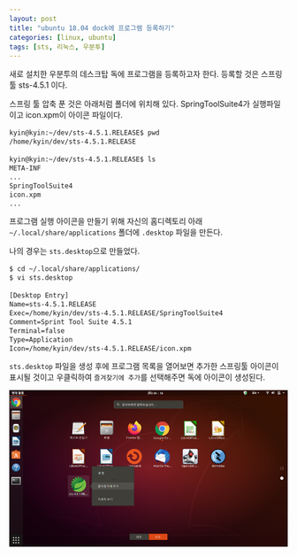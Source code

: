 ```yaml
---
layout: post
title: "ubuntu 18.04 dock에 프로그램 등록하기"
categories: [linux, ubuntu]
tags: [sts, 리눅스, 우분투]
---
```


새로 설치한 우분투의 데스크탑 독에 프로그램을 등록하고자 한다.
등록할 것은 스프링 툴 sts-4.5.1 이다.

스프링 툴 압축 푼 것은 아래처럼 폴더에 위치해 있다.
SpringToolSuite4가 실행파일이고  icon.xpm이 아이콘 파일이다.

```console
kyin@kyin:~/dev/sts-4.5.1.RELEASE$ pwd 
/home/kyin/dev/sts-4.5.1.RELEASE 

kyin@kyin:~/dev/sts-4.5.1.RELEASE$ ls 
META-INF 
...
SpringToolSuite4 
icon.xpm
...
```

프로그램 실행 아이콘을 만들기 위해 자신의 홈디렉토리 아래 `~/.local/share/applications` 폴더에 
`.desktop` 파일을 만든다.

나의 경우는 `sts.desktop`으로 만들었다.

```
$ cd ~/.local/share/applications/
$ vi sts.desktop

[Desktop Entry]
Name=sts-4.5.1.RELEASE
Exec=/home/kyin/dev/sts-4.5.1.RELEASE/SpringToolSuite4
Comment=Sprint Tool Suite 4.5.1
Terminal=false
Type=Application
Icon=/home/kyin/dev/sts-4.5.1.RELEASE/icon.xpm
```

`sts.desktop` 파일을 생성 후에 프로그램 목록을 열어보면 추가한 스프링툴 아이콘이 표시될 것이고 
우클릭하여 `즐겨찾기에 추가`를 선택해주면 독에 아이콘이 생성된다.

![즐겨찾기에 추가 하기](/assets/linux/ubuntu/ubuntu-003-01.png)

